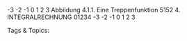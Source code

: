 -3 -2 -1 0 1 2 3
Abbildung 4.1.1. Eine Treppenfunktion
5152 4. INTEGRALRECHNUNG
01234
-3 -2 -1 0 1 2 3

   Tags & Topics:
   